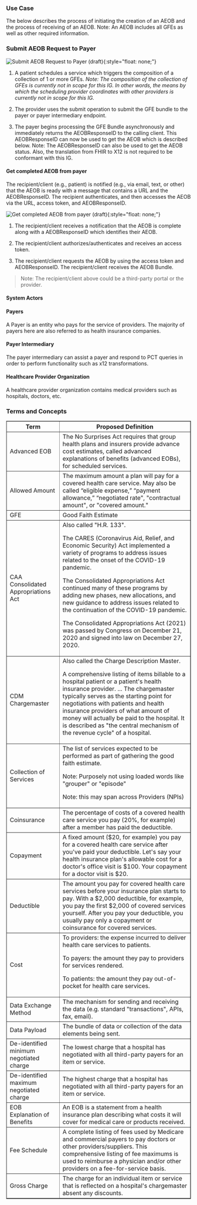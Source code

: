 ### Use Case

The below describes the process of initiating the creation of an AEOB and the process of receiving of an AEOB. Note: An AEOB includes all GFEs as well as other required information. 

### Submit AEOB Request to Payer

![Submit AEOB Request to Payer (draft)](SubmitAEOB.drawio.png){:style="float: none;"}

1. A patient schedules a service which triggers the composition of a collection of 1 or more GFEs. <em>Note: The composition of the collection of GFEs is currently not in scope for this IG. In other words, the means by which the scheduling provider coordinates with other providers is currently not in scope for this IG. </em>

2. The provider uses the submit operation to submit the GFE bundle to the payer or payer intermediary endpoint.
   
3. The payer begins processing the GFE Bundle asynchronously and immediately returns the AEOBResponseID to the calling client. This AEOBResponseID can now be used to get the AEOB which is described below. Note: The AEOBResponseID can also be used to get the AEOB status. Also, the translation from FHIR to X12 is not required to be conformant with this IG.  
 
#### Get completed AEOB from payer

The recipient/client (e.g., patient) is notified (e.g., via email, text, or other) that the AEOB is ready with a message that contains a URL and the AEOBResponseID. The recipient authenticates, and then accesses the AEOB via the URL, access token, and AEOBResponseID.

 ![Get completed AEOB from payer (draft)](GetAEOB.drawio.png){:style="float: none;"}

1. The recipient/client receives a notification that the AEOB is complete along with a AEOBResponseID which identifies their AEOB. 

2. The recipient/client authorizes/authenticates and receives an access token.

3. The recipient/client requests the AEOB by using the access token and AEOBResponseID. The recipient/client receives the AEOB Bundle.
>Note: The recipient/client above could be a third-party portal or the provider.   

#### System Actors

#### Payers
A Payer is an entity who pays for the service of providers. The majority of payers here are also referred to as health insurance companies.

#### Payer Intermediary 
The payer intermediary can assist a payer and respond to PCT queries in order to perform functionality such as x12 transformations.

#### Healthcare Provider Organization
A healthcare provider organization contains medical providers such as hospitals, doctors, etc.

### Terms and Concepts
<table border="1">
    <tr>
        <th><b>Term</b></th>
        <th><b>Proposed Definition</b></th>
    </tr>
    <tr>
        <td>Advanced EOB</td>
        <td>The No Surprises Act requires that group health plans and insurers provide advance cost estimates, called advanced explanations of benefits (advanced EOBs), for scheduled services. </td>
    </tr>
    <tr>
        <td>Allowed Amount</td>
        <td>The maximum amount a plan will pay for a covered health care service. May also be called “eligible expense,” “payment allowance,” “negotiated rate", "contractual amount", or "covered amount."</td>
    </tr>
    <tr>
        <td>GFE</td>
        <td>Good Faith Estimate</td>
    </tr>
    <tr>
        <td>CAA<br/>Consolidated Appropriations Act</td>
        <td>Also called "H.R. 133". <p>The CARES (Coronavirus Aid, Relief, and Economic Security) Act implemented a variety of programs to address issues related to the onset of the COVID-19 pandemic. </p>
            <p>The Consolidated Appropriations Act continued many of these programs by adding new phases, new allocations, and new guidance to address issues related to the continuation of the COVID-19 pandemic. </p>
            <p>The Consolidated Appropriations Act (2021) was passed by Congress on December 21, 2020 and signed into law on December 27, 2020. </p></td>
    </tr>
    <tr>
        <td>CDM<br/>Chargemaster</td>
        <td>Also called the Charge Description Master. <p>A comprehensive listing of items billable to a hospital patient or a patient's health insurance provider. ... The chargemaster typically serves as the starting point for negotiations with patients and health insurance providers of what amount of money will actually be paid to the hospital. It is described as "the central mechanism of the revenue cycle" of a hospital. </p></td>
    </tr>
    <tr>
        <td>Collection of Services</td>
        <td>The list of services expected to be performed as part of gathering the good faith estimate. <p>Note: Purposely not using loaded words like "grouper" or "episode"</p>
            <p>Note: this may span across Providers (NPIs)</p></td>
    </tr>
    <tr>
        <td>Coinsurance</td>
        <td>The percentage of costs of a covered health care service you pay (20%, for example) after a member has paid the deductible. </td>
    </tr>
     <tr>
        <td>Copayment</td>
        <td>A fixed amount ($20, for example) you pay for a covered health care service after you've paid your deductible. Let's say your health insurance plan's allowable cost for a doctor's office visit is $100. Your copayment for a doctor visit is $20. </td>
    </tr>
     <tr>
        <td>Deductible</td>
        <td>The amount you pay for covered health care services before your insurance plan starts to pay. With a $2,000 deductible, for example, you pay the first $2,000 of covered services yourself. After you pay your deductible, you usually pay only a copayment or coinsurance for covered services. </td>
    </tr>
    <tr>
        <td>Cost</td>
        <td>To providers: the expense incurred to deliver health care services to patients. <p>To payers: the amount they pay to providers for services rendered.</p>
            <p>To patients: the amount they pay out-of-pocket for health care services. </p></td>
    </tr>
    <tr>
        <td>Data Exchange Method</td>
        <td>The mechanism for sending and receiving the data (e.g. standard "transactions", APIs, fax, email). </td>
    </tr>
    <tr>
        <td>Data Payload</td>
        <td>The bundle of data or collection of the data elements being sent. </td>
    </tr>
    <tr>
        <td>De-identified minimum negotiated charge</td>
        <td>The lowest charge that a hospital has negotiated with all third-party payers for an item or service. </td>
    </tr>
    <tr>
        <td>De-identified maximum negotiated charge</td>
        <td>The highest charge that a hospital has negotiated with all third-party payers for an item or service. </td>
    </tr>    
    <tr>
        <td>EOB<br/>Explanation of Benefits</td>
        <td>An EOB is a statement from a health insurance plan describing what costs it will cover for medical care or products received. </td>
    </tr>
    <tr>
        <td>Fee Schedule</td>
        <td>A complete listing of fees used by Medicare and commercial payers to pay doctors or other providers/suppliers. This comprehensive listing of fee maximums is used to reimburse a physician and/or other providers on a fee-for-service basis. </td>
    </tr>
    <tr>
        <td>Gross Charge</td>
        <td>The charge for an individual item or service that is reflected on a hospital's chargemaster absent any discounts. </td>
    </tr>
</table>

